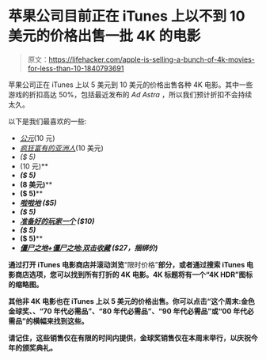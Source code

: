 # 苹果公司目前正在 iTunes 上以不到 10 美元的价格出售一批 4K 的电影

> 原文：<https://lifehacker.com/apple-is-selling-a-bunch-of-4k-movies-for-less-than-10-1840793691>

苹果公司正在 iTunes 上以 5 美元到 10 美元的价格出售各种 4K 电影。其中一些游戏的折扣高达 50%，包括最近发布的 *Ad Astra* ，所以我们预计折扣不会持续太久。



以下是我们最喜欢的一些:

*   [*公元*](https://itunes.apple.com/us/movie/ad-astra/id1478332956)(10 元)
*   [*疯狂富有的亚洲人*](https://itunes.apple.com/us/movie/crazy-rich-asians/id1420298262)(10 美元)
*   [](https://itunes.apple.com/us/movie/darkest-hour/id1309380440)*($ 5)*
*   *[](https://itunes.apple.com/us/movie/the-dark-knight/id764632601)*(10 元)**
*   **[](https://itunes.apple.com/us/movie/the-disaster-artist/id1314801801)*($ 5)***
*   ***[](https://itunes.apple.com/us/movie/dunkirk-2017/id1300354540)*(8 美元)****
*   ***[](https://itunes.apple.com/us/movie/the-hangover/id323818693)*($ 5)****
*   ***[*啦啦地*](https://itunes.apple.com/us/movie/la-la-land/id1179249419) ($5)***
*   **[](https://itunes.apple.com/us/movie/moonlight/id1163932416)*($ 5)***
*   ***[*准备好的玩家一个*](https://itunes.apple.com/us/movie/ready-player-one/id1354248992) ($10)***
*   **[](https://itunes.apple.com/us/movie/room/id1040361412)*($ 5)***
*   ***[](https://itunes.apple.com/us/movie/unforgiven/id273937379)*($ 5)****
*   ***[*僵尸之地+僵尸之地:双击收藏*](https://itunes.apple.com/us/movie-collection/zombieland-2-movie-collection/id1490944981) ($27，捆绑价)***

**通过打开 iTunes 电影商店并滚动浏览**“限时价格”**部分，或者通过搜索 iTunes 电影商店选项，您可以找到所有打折的 4K 电影。4K 标题将有一个“4K HDR”图标的缩略图。**

**其他非 4K 电影也在 iTunes 上以 5 美元的价格出售。你可以点击“这个周末:金色金球奖、、“70 年代必需品”、“80 年代必需品”、“90 年代必需品”或“00 年代必需品”的横幅来找到这些。**

**请记住，这些销售仅在有限的时间内提供，金球奖销售仅在本周末举行，以庆祝今年的颁奖典礼。**